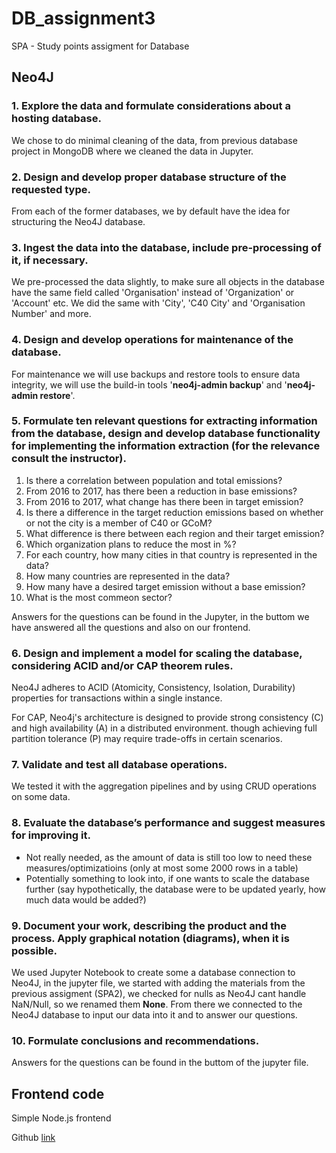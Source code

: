 # DB_assignment3
SPA - Study points assigment for Database

## Neo4J

### 1. Explore the data and formulate considerations about a hosting database.
We chose to do minimal cleaning of the data, from previous database project in MongoDB where we cleaned the data in Jupyter. 

### 2. Design and develop proper database structure of the requested type.
From each of the former databases, we by default have the idea for structuring the Neo4J database. 


### 3. Ingest the data into the database, include pre-processing of it, if necessary.
We pre-processed the data slightly, to make sure all objects in the database have the same field called 'Organisation' instead of 'Organization' or 'Account' etc. We did the same with 'City', 'C40 City' and 'Organisation Number' and more. 

### 4. Design and develop operations for maintenance of the database.
For maintenance we will use backups and restore tools to ensure data integrity, we will use the build-in tools '**neo4j-admin backup**' and '**neo4j-admin restore**'.

### 5. Formulate ten relevant questions for extracting information from the database, design and develop database functionality for implementing the information extraction (for the relevance consult the instructor).
1. Is there a correlation between population and total emissions?
2. From 2016 to 2017, has there been a reduction in base emissions?
3. From 2016 to 2017, what change has there been in target emission?
4. Is there a difference in the target reduction emissions based on whether or not the city is a member of C40 or GCoM?
5. What difference is there between each region and their target emission?
6. Which organization plans to reduce the most in %?
7. For each country, how many cities in that country is represented in the data?
8. How many countries are represented in the data?
9. How many have a desired target emission without a base emission?
10. What is the most commeon sector?

Answers for the questions can be found in the Jupyter, in the buttom we have answered all the questions and also on our frontend.


### 6. Design and implement a model for scaling the database, considering ACID and/or CAP theorem rules.
Neo4J adheres to ACID (Atomicity, Consistency, Isolation, Durability) properties for transactions within a single instance. 

For CAP, Neo4j's architecture is designed to provide strong consistency (C) and high availability (A) in a distributed environment. though achieving full partition tolerance (P) may require trade-offs in certain scenarios.

### 7. Validate and test all database operations.
We tested it with the aggregation pipelines and by using CRUD operations on some data.

### 8. Evaluate the database’s performance and suggest measures for improving it.
* Not really needed, as the amount of data is still too low to need these measures/optimizatioins (only at most some 2000 rows in a table)
* Potentially something to look into, if one wants to scale the database further (say hypothetically, the database were to be updated yearly, how much data would be added?)


### 9. Document your work, describing the product and the process. Apply graphical notation (diagrams), when it is possible.
We used Jupyter Notebook to create some a database connection to Neo4J, in the jupyter file, we started with adding the materials from the previous assigment (SPA2), we checked for nulls as Neo4J cant handle NaN/Null, so we renamed them **None**. From there we connected to the Neo4J database to input our data into it and to answer our questions. 

### 10. Formulate conclusions and recommendations.

Answers for the questions can be found in the buttom of the jupyter file.

## Frontend code
Simple Node.js frontend

Github [link](https://github.com/Gruppe-H/db2_frontend)

